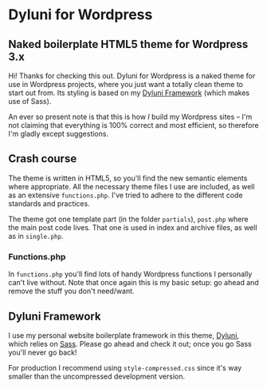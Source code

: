 Dyluni for Wordpress
====================

## Naked boilerplate HTML5 theme for Wordpress 3.x

Hi! Thanks for checking this out. Dyluni for Wordpress is a naked theme for use in Wordpress projects, where you just want a totally clean theme to start out from. Its styling is based on my [Dyluni Framework](https://github.com/johanbrook/dyluni "Go to my Sass framework") (which makes use of Sass).

An ever so present note is that this is how *I* build my Wordpress sites – I'm not claiming that everything is 100% correct and most efficient, so therefore I'm gladly except suggestions.

## Crash course

The theme is written in HTML5, so you'll find the new semantic elements where appropriate. All the necessary theme files I use are included, as well as an extensive `functions.php`. I've tried to adhere to the different code standards and practices. 

The theme got one template part (in the folder `partials`), `post.php` where the main post code lives. That one is used in index and archive files, as well as in `single.php`.

### Functions.php

In `functions.php` you'll find lots of handy Wordpress functions I personally can't live without. Note that once again this is my basic setup: go ahead and remove the stuff you don't need/want.

## Dyluni Framework

I use my personal website boilerplate framework in this theme, [Dyluni](https://github.com/johanbrook/dyluni#readme), which relies on [Sass](http://sass-lang.com). Please go ahead and check it out; once you go Sass you'll never go back!

For production I recommend using `style-compressed.css` since it's way smaller than the uncompressed development version.

